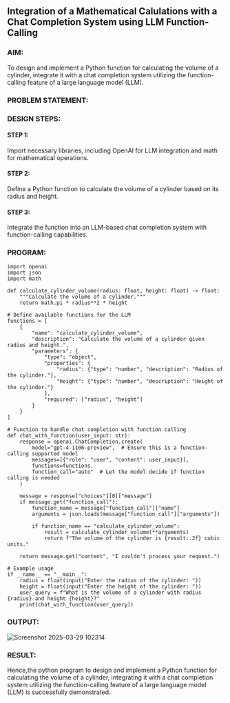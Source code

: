 ## Integration of a Mathematical Calulations with a Chat Completion System using LLM Function-Calling

### AIM:
To design and implement a Python function for calculating the volume of a cylinder, integrate it with a chat completion system utilizing the function-calling feature of a large language model (LLM).

### PROBLEM STATEMENT:

### DESIGN STEPS:

#### STEP 1:
Import necessary libraries, including OpenAI for LLM integration and math for mathematical operations.

#### STEP 2:
Define a Python function to calculate the volume of a cylinder based on its radius and height.

#### STEP 3:
Integrate the function into an LLM-based chat completion system with function-calling capabilities.

### PROGRAM:
```
import openai
import json
import math

def calculate_cylinder_volume(radius: float, height: float) -> float:
    """Calculate the volume of a cylinder."""
    return math.pi * radius**2 * height

# Define available functions for the LLM
functions = [
    {
        "name": "calculate_cylinder_volume",
        "description": "Calculate the volume of a cylinder given radius and height.",
        "parameters": {
            "type": "object",
            "properties": {
                "radius": {"type": "number", "description": "Radius of the cylinder."},
                "height": {"type": "number", "description": "Height of the cylinder."}
            },
            "required": ["radius", "height"]
        }
    }
]

# Function to handle chat completion with function calling
def chat_with_function(user_input: str):
    response = openai.ChatCompletion.create(
        model="gpt-4-1106-preview",  # Ensure this is a function-calling supported model
        messages=[{"role": "user", "content": user_input}],
        functions=functions,
        function_call="auto"  # Let the model decide if function calling is needed
    )
    
    message = response["choices"][0]["message"]
    if message.get("function_call"):
        function_name = message["function_call"]["name"]
        arguments = json.loads(message["function_call"]["arguments"])
        
        if function_name == "calculate_cylinder_volume":
            result = calculate_cylinder_volume(**arguments)
            return f"The volume of the cylinder is {result:.2f} cubic units."
    
    return message.get("content", "I couldn't process your request.")

# Example usage
if __name__ == "__main__":
    radius = float(input("Enter the radius of the cylinder: "))
    height = float(input("Enter the height of the cylinder: "))
    user_query = f"What is the volume of a cylinder with radius {radius} and height {height}?"
    print(chat_with_function(user_query))

```

### OUTPUT:
![Screenshot 2025-03-29 102314](https://github.com/user-attachments/assets/633367fd-1236-4de8-90e2-64a58e515497)


### RESULT:
Hence,the python program to design and implement a Python function for calculating the volume of a cylinder, integrating it with a chat completion system utilizing the function-calling feature of a large language model (LLM) is successfully demonstrated.
